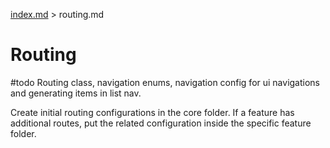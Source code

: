 [index.md](../index.md) > routing.md

# Routing

#todo Routing class, navigation enums, navigation config for ui navigations and generating items in list nav.

Create initial routing configurations in the core folder.
If a feature has additional routes, put the related configuration inside the specific feature folder.
